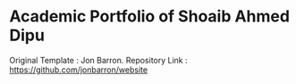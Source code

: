 # Academic Portfolio of Shoaib Ahmed Dipu
Original Template : Jon Barron. Repository Link :  https://github.com/jonbarron/website
